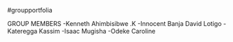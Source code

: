 #groupportfolia

GROUP MEMBERS
-Kenneth Ahimbisibwe .K
-Innocent Banja David Lotigo
-Kateregga Kassim
-Isaac Mugisha
-Odeke Caroline

